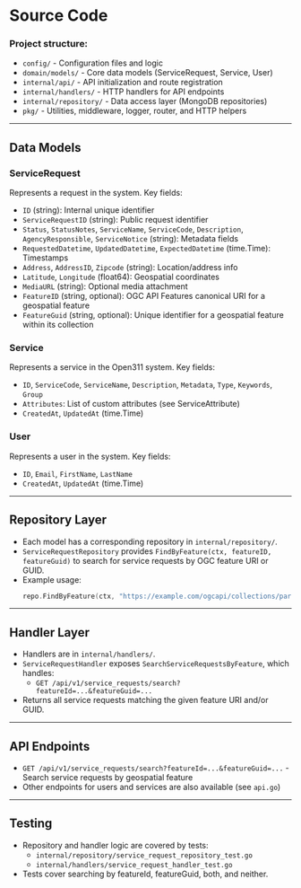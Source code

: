 # Source Code

### Project structure:

- `config/` - Configuration files and logic
- `domain/models/` - Core data models (ServiceRequest, Service, User)
- `internal/api/` - API initialization and route registration
- `internal/handlers/` - HTTP handlers for API endpoints
- `internal/repository/` - Data access layer (MongoDB repositories)
- `pkg/` - Utilities, middleware, logger, router, and HTTP helpers

---

## Data Models

### ServiceRequest
Represents a request in the system. Key fields:
- `ID` (string): Internal unique identifier
- `ServiceRequestID` (string): Public request identifier
- `Status`, `StatusNotes`, `ServiceName`, `ServiceCode`, `Description`, `AgencyResponsible`, `ServiceNotice` (string): Metadata fields
- `RequestedDatetime`, `UpdatedDatetime`, `ExpectedDatetime` (time.Time): Timestamps
- `Address`, `AddressID`, `Zipcode` (string): Location/address info
- `Latitude`, `Longitude` (float64): Geospatial coordinates
- `MediaURL` (string): Optional media attachment
- `FeatureID` (string, optional): OGC API Features canonical URI for a geospatial feature
- `FeatureGuid` (string, optional): Unique identifier for a geospatial feature within its collection

### Service
Represents a service in the Open311 system. Key fields:
- `ID`, `ServiceCode`, `ServiceName`, `Description`, `Metadata`, `Type`, `Keywords`, `Group`
- `Attributes`: List of custom attributes (see ServiceAttribute)
- `CreatedAt`, `UpdatedAt` (time.Time)

### User
Represents a user in the system. Key fields:
- `ID`, `Email`, `FirstName`, `LastName`
- `CreatedAt`, `UpdatedAt` (time.Time)

---

## Repository Layer

- Each model has a corresponding repository in `internal/repository/`.
- `ServiceRequestRepository` provides `FindByFeature(ctx, featureID, featureGuid)` to search for service requests by OGC feature URI or GUID.
- Example usage:
  ```go
  repo.FindByFeature(ctx, "https://example.com/ogcapi/collections/parks/items/park-42", "park-42")
  ```

---

## Handler Layer

- Handlers are in `internal/handlers/`.
- `ServiceRequestHandler` exposes `SearchServiceRequestsByFeature`, which handles:
  - `GET /api/v1/service_requests/search?featureId=...&featureGuid=...`
- Returns all service requests matching the given feature URI and/or GUID.

---

## API Endpoints

- `GET /api/v1/service_requests/search?featureId=...&featureGuid=...` - Search service requests by geospatial feature
- Other endpoints for users and services are also available (see `api.go`)

---

## Testing

- Repository and handler logic are covered by tests:
  - `internal/repository/service_request_repository_test.go`
  - `internal/handlers/service_request_handler_test.go`
- Tests cover searching by featureId, featureGuid, both, and neither.

